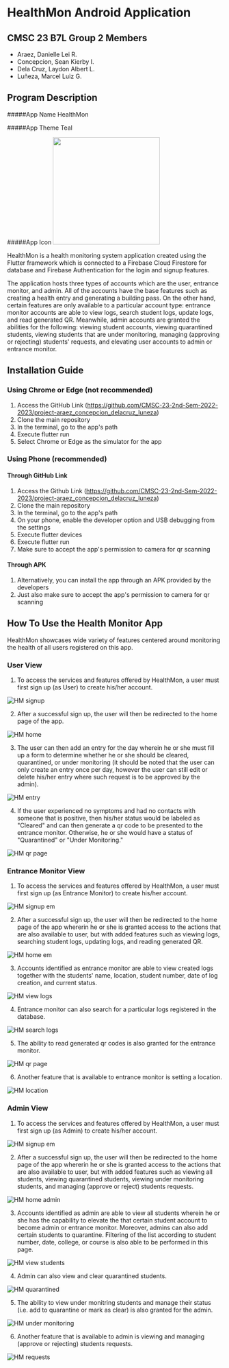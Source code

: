 # HealthMon Android Application

## CMSC 23 B7L Group 2 Members
- Araez, Danielle Lei R.  
- Concepcion, Sean Kierby I.  
- Dela Cruz, Laydon Albert L.  
- Luñeza, Marcel Luiz G.  


## Program Description
#####App Name
HealthMon

#####App Theme
Teal

#####App Icon
<img src="https://github.com/CMSC-23-2nd-Sem-2022-2023/project-araez_concepcion_delacruz_luneza/assets/125255946/e2693622-7ec2-4526-83f7-fa92ed51bde4" data-canonical-src="https://github.com/CMSC-23-2nd-Sem-2022-2023/project-araez_concepcion_delacruz_luneza/assets/125255946/e2693622-7ec2-4526-83f7-fa92ed51bde4" width="250" height="250" />

HealthMon is a health monitoring system application created using the Flutter framework which is connected to a Firebase Cloud Firestore for database and Firebase Authentication for the login and signup features.

The application hosts three types of accounts which are the user, entrance monitor, and admin. All of the accounts have the base features such as creating a health entry and generating a building pass. On the other hand, certain features are only available to a particular account type: entrance monitor accounts are able to view logs, search student logs, update logs, and read generated QR. Meanwhile, admin accounts are granted the abilities for the following: viewing student accounts, viewing quarantined students, viewing students that are under monitoring, managing (approving or rejecting) students' requests, and elevating user accounts to admin or entrance monitor.


## Installation Guide
### Using Chrome or Edge (not recommended) 
1. Access the GitHub Link (https://github.com/CMSC-23-2nd-Sem-2022-2023/project-araez_concepcion_delacruz_luneza)
2. Clone the main repository
3. In the terminal, go to the app's path
4. Execute flutter run
5. Select Chrome or Edge as the simulator for the app

### Using Phone (recommended)
#### Through GitHub Link
1. Access the Github Link (https://github.com/CMSC-23-2nd-Sem-2022-2023/project-araez_concepcion_delacruz_luneza)
2. Clone the main repository
3. In the terminal, go to the app's path
4. On your phone, enable the developer option and USB debugging from the settings
5. Execute flutter devices
6. Execute flutter run
7. Make sure to accept the app's permission to camera for qr scanning

#### Through APK
1. Alternatively, you can install the app through an APK provided by the developers
2. Just also make sure to accept the app's permission to camera for qr scanning

## How To Use the Health Monitor App
HealthMon showcases wide variety of features centered around monitoring the health of all users registered on this app.

### User View
1. To access the services and features offered by HealthMon, a user must first sign up (as User) to create his/her account.

![HM signup](https://github.com/CMSC-23-2nd-Sem-2022-2023/project-araez_concepcion_delacruz_luneza/assets/125255946/14352dd1-5260-4e49-a68b-901765904171)


2. After a successful sign up, the user will then be redirected to the home page of the app.

![HM home](https://github.com/CMSC-23-2nd-Sem-2022-2023/project-araez_concepcion_delacruz_luneza/assets/125255946/387afd21-c0db-4053-8428-9681ea6be1ef)


3. The user can then add an entry for the day wherein he or she must fill up a form to determine whether he or she should be cleared, quarantined, or under monitoring (it should be noted that the user can only create an entry once per day, however the user can still edit or delete his/her entry where such request is to be approved by the admin).

![HM entry](https://github.com/CMSC-23-2nd-Sem-2022-2023/project-araez_concepcion_delacruz_luneza/assets/125255946/5a723f2f-c4a9-4f3e-98d9-bc9662f46fe8)


4. If the user experienced no symptoms and had no contacts with someone that is positive, then his/her status would be labeled as "Cleared" and can then generate a qr code to be presented to the entrance monitor. Otherwise, he or she would have a status of "Quarantined" or "Under Monitoring."

![HM qr page](https://github.com/CMSC-23-2nd-Sem-2022-2023/project-araez_concepcion_delacruz_luneza/assets/125255946/3f5ecab5-18cb-411a-bdec-b581ab5f5a1d)


### Entrance Monitor View
1. To access the services and features offered by HealthMon, a user must first sign up (as Entrance Monitor) to create his/her account.

![HM signup em](https://github.com/CMSC-23-2nd-Sem-2022-2023/project-araez_concepcion_delacruz_luneza/assets/125255946/926fedae-9bf8-4bae-b389-229129b59fb1)


2. After a successful sign up, the user will then be redirected to the home page of the app whererin he or she is granted access to the actions that are also available to user, but with added features such as viewing logs, searching student logs, updating logs, and reading generated QR.

![HM home em](https://github.com/CMSC-23-2nd-Sem-2022-2023/project-araez_concepcion_delacruz_luneza/assets/125255946/d05180ee-ed8f-4dbd-bd6c-18066954fea6)


3. Accounts identified as entrance monitor are able to view created logs together with the students' name, location, student number, date of log creation, and current status.

![HM view logs](https://github.com/CMSC-23-2nd-Sem-2022-2023/project-araez_concepcion_delacruz_luneza/assets/125255946/083a4184-3e8b-41ed-9fee-cd296099cbb8)


4. Entrance monitor can also search for a particular logs registered in the database.

![HM search logs](https://github.com/CMSC-23-2nd-Sem-2022-2023/project-araez_concepcion_delacruz_luneza/assets/125255946/1850cefd-462c-46b5-9cd9-cd8aa4d8b093)


5. The ability to read generated qr codes is also granted for the entrance monitor.

![HM qr page](https://github.com/CMSC-23-2nd-Sem-2022-2023/project-araez_concepcion_delacruz_luneza/assets/125255946/fdd41f2c-20c9-4629-b4af-ab00f41b171e)


6. Another feature that is available to entrance monitor is setting a location.

![HM location](https://github.com/CMSC-23-2nd-Sem-2022-2023/project-araez_concepcion_delacruz_luneza/assets/125255946/1fa5e42f-638e-4b2f-8ede-a5acebbf9bbf)


### Admin View
1. To access the services and features offered by HealthMon, a user must first sign up (as Admin) to create his/her account.

![HM signup em](https://github.com/CMSC-23-2nd-Sem-2022-2023/project-araez_concepcion_delacruz_luneza/assets/125255946/926fedae-9bf8-4bae-b389-229129b59fb1)


2. After a successful sign up, the user will then be redirected to the home page of the app whererin he or she is granted access to the actions that are also available to user, but with added features such as viewing all students, viewing quarantined students, viewing under monitoring students, and managing (approve or reject) students requests.

![HM home admin](https://github.com/CMSC-23-2nd-Sem-2022-2023/project-araez_concepcion_delacruz_luneza/assets/125255946/0253627d-8df6-442e-8785-a24bc023e0cf)


3. Accounts identified as admin are able to view all students wherein he or she has the capability to elevate the that certain student account to become admin or entrance monitor. Moreover, admins can also add certain students to quarantine. Filtering of the list according to student number, date, college, or course is also able to be performed in this page.

![HM view students](https://github.com/CMSC-23-2nd-Sem-2022-2023/project-araez_concepcion_delacruz_luneza/assets/125255946/78d99df8-0723-4f71-ae53-73ddf551ab59)


4. Admin can also view and clear quarantined students. 

![HM quarantined](https://github.com/CMSC-23-2nd-Sem-2022-2023/project-araez_concepcion_delacruz_luneza/assets/125255946/38114ff8-8654-43b5-82d1-8de2033cf1c4)


5. The ability to view under monitring students and manage their status (i.e. add to quarantine or mark as clear) is also granted for the admin. 

![HM under monitoring](https://github.com/CMSC-23-2nd-Sem-2022-2023/project-araez_concepcion_delacruz_luneza/assets/125255946/ca915a42-6825-481c-be22-9e265c502223)


6. Another feature that is available to admin is viewing and managing (approve or rejecting) students requests.

![HM requests](https://github.com/CMSC-23-2nd-Sem-2022-2023/project-araez_concepcion_delacruz_luneza/assets/125255946/e25850b7-4379-4c5e-b945-7171903bcf79)



